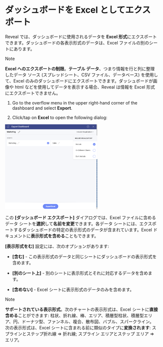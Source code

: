 # ダッシュボードを Excel としてエクスポート

Reveal では、ダッシュボードに使用されるデータを **Excel 形式**にエクスポートできます。ダッシュボードの各表示形式のデータは、Excel ファイルの別のシートにあります。

>[!NOTE]
> **Excel へのエクスポートの制限**。**テーブル データ**、つまり情報を行と列に整理したデータ ソース (スプレッドシート、CSV ファイル、データベース) を使用して、Excel のみのダッシュボードにエクスポートできます。ダッシュボードが画像や html などを使用してデータを表示する場合、Reveal は情報を Excel 形式にエクスポートできません。

1.  Go to the overflow menu in the upper right-hand corner of the
    dashboard and select **Export**.

2. Click/tap on **Excel** to open the following dialog:

<img src="images/export-dashboard-as-excel.png" alt="Settings for Excel spreadsheet in the Export Dashboard menu" class="responsive-img" width="60%"/>

この **[ダッシュボード エクスポート]** ダイアログでは、Excel ファイルに含めるデータ シートを**選択**して**名前を変更**できます。各データ シートには、エクスポートするダッシュボードの特定の表示形式のデータが含まれています。Excel ドキュメントに**表示形式を含める**こともできます。

**[表示形式をむ]** 設定には、次のオプションがあります:

   - **[含む]** - この表示形式のデータと同じシートにダッシュボードの表示形式を含めます。

  - **[別のシート上]** - 別のシートに表示形式とそれに対応するデータを含めます。

  - **[含めない]** - Excel シートに表示形式のデータのみを含めます。

>[!NOTE]
> **サポートされている表示形式**。次のチャートの表示形式は、Excel シートに**直接含める**ことができます: 柱状、折れ線、棒、エリア、積層型柱状、積層型エリア、円、ドーナツ型、ファンネル、複合、散布図、バブル、スパークライン。
> 次の表示形式は、Excel シートに含まれる前に類似のタイプに**変換されます**: スプラインとステップ折れ線 ⇒ 折れ線; スプライン エリアとステップ エリア ⇒ エリア。
